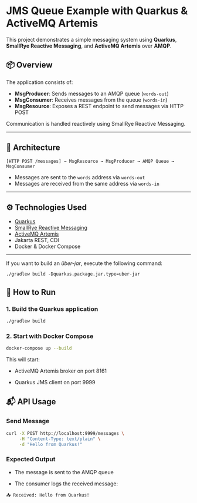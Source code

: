 # JMS Queue Example with Quarkus & ActiveMQ Artemis

This project demonstrates a simple messaging system using **Quarkus**, **SmallRye Reactive Messaging**, and **ActiveMQ Artemis** over **AMQP**.

## 📦 Overview

The application consists of:

- **MsgProducer**: Sends messages to an AMQP queue (`words-out`)
- **MsgConsumer**: Receives messages from the queue (`words-in`)
- **MsgResource**: Exposes a REST endpoint to send messages via HTTP POST

Communication is handled reactively using SmallRye Reactive Messaging.


----

## 🧱 Architecture

```Code
[HTTP POST /messages] → MsgResource → MsgProducer → AMQP Queue → MsgConsumer
```
- Messages are sent to the `words` address via `words-out`
- Messages are received from the same address via `words-in`


---

## ⚙️ Technologies Used

- [Quarkus](https://quarkus.io/)
- [SmallRye Reactive Messaging](https://smallrye.io/smallrye-reactive-messaging/)
- [ActiveMQ Artemis](https://activemq.apache.org/components/artemis/)
- Jakarta REST, CDI
- Docker & Docker Compose
---




If you want to build an _über-jar_, execute the following command:

```shell script
./gradlew build -Dquarkus.package.jar.type=uber-jar
```
## 🚀 How to Run

### 1. Build the Quarkus application
```bash
./gradlew build
```

### 2. Start with Docker Compose

```bash
docker-compose up --build
```
This will start:

- ActiveMQ Artemis broker on port 8161

- Quarkus JMS client on port 9999


## 📬 API Usage

### Send Message

```bash 
curl -X POST http://localhost:9999/messages \
     -H "Content-Type: text/plain" \
     -d "Hello from Quarkus!"

```


### Expected Output
- The message is sent to the AMQP queue

- The consumer logs the received message:

```Code
📥 Received: Hello from Quarkus!
```